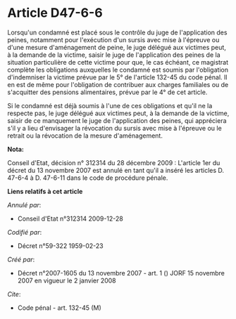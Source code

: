 # Article D47-6-6

Lorsqu'un condamné est placé sous le contrôle du juge de l'application des peines, notamment pour l'exécution d'un sursis
avec mise à l'épreuve ou d'une mesure d'aménagement de peine, le juge délégué aux victimes peut, à la demande de la victime,
saisir le juge de l'application des peines de la situation particulière de cette victime pour que, le cas échéant, ce
magistrat complète les obligations auxquelles le condamné est soumis par l'obligation d'indemniser la victime prévue par le
5° de l'article 132-45 du code pénal. Il en est de même pour l'obligation de contribuer aux charges familiales ou de
s'acquitter des pensions alimentaires, prévue par le 4° de cet article.

Si le condamné est déjà soumis à l'une de ces obligations et qu'il ne la respecte pas, le juge délégué aux victimes peut, à
la demande de la victime, saisir de ce manquement le juge de l'application des peines, qui appréciera s'il y a lieu
d'envisager la révocation du sursis avec mise à l'épreuve ou le retrait ou la révocation de la mesure d'aménagement.

**Nota:**

Conseil d'Etat, décision n° 312314 du 28 décembre 2009 : L'article 1er du décret du 13 novembre 2007 est annulé en tant qu'il
a inséré les articles D. 47-6-4 à D. 47-6-11 dans le code de procédure pénale.

**Liens relatifs à cet article**

_Annulé par_:

  - Conseil d'Etat n°312314 2009-12-28

_Codifié par_:

  - Décret n°59-322 1959-02-23

_Créé par_:

  - Décret n°2007-1605 du 13 novembre 2007 - art. 1 () JORF 15 novembre 2007 en vigueur le 2 janvier 2008

_Cite_:

  - Code pénal - art. 132-45 (M)
